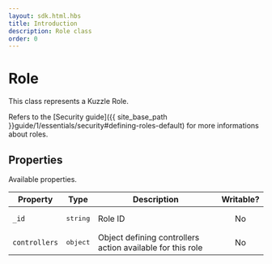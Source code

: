 ```yaml
---
layout: sdk.html.hbs
title: Introduction
description: Role class
order: 0
---
```


# Role

This class represents a Kuzzle Role.  

Refers to the [Security guide]({{ site_base_path }}guide/1/essentials/security#defining-roles-default) for more informations about roles.

## Properties

Available properties.

| Property | Type | Description | Writable? |
|--- |--- |--- | :-------: |
| `_id` | <pre>string</pre> | Role ID |    No     |
| `controllers` | <pre>object</pre> | Object defining controllers action available for this role |    No     |
